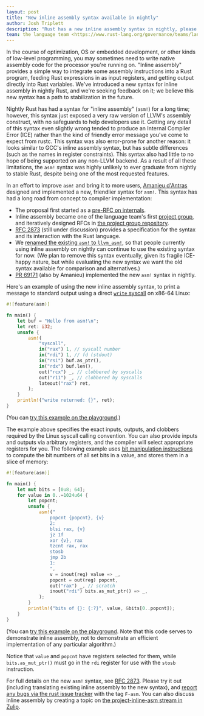 ```yaml
---
layout: post
title: "New inline assembly syntax available in nightly"
author: Josh Triplett
description: "Rust has a new inline assembly syntax in nightly, please test"
team: the language team <https://www.rust-lang.org/governance/teams/lang>
---
```


In the course of optimization, OS or embedded development, or other kinds of
low-level programming, you may sometimes need to write native assembly code for
the processor you're running on. "Inline assembly" provides a simple way to
integrate some assembly instructions into a Rust program, feeding Rust
expressions in as input registers, and getting output directly into Rust
variables. We've introduced a new syntax for inline assembly in nightly Rust,
and we're seeking feedback on it; we believe this new syntax has a path to
stabilization in the future.

Nightly Rust has had a syntax for "inline assembly" (`asm!`) for a long time;
however, this syntax just exposed a very raw version of LLVM's assembly
construct, with no safeguards to help developers use it. Getting any detail of
this syntax even slightly wrong tended to produce an Internal Compiler Error
(ICE) rather than the kind of friendly error message you've come to expect from
rustc. This syntax was also error-prone for another reason: it looks similar to
GCC's inline assembly syntax, but has subtle differences (such as the names in
register constraints). This syntax also had little to no hope of being
supported on any non-LLVM backend. As a result of all these limitations, the
`asm!` syntax was highly unlikely to ever graduate from nightly to stable Rust,
despite being one of the most requested features.

In an effort to improve `asm!` and bring it to more users, [Amanieu
d'Antras](https://github.com/Amanieu) designed and implemented a new,
friendlier syntax for `asm!`. This syntax has had a long road from concept to
compiler implementation:
- The proposal first started as a [pre-RFC on
  internals](https://internals.rust-lang.org/t/pre-rfc-2-inline-assembly/11310).
- Inline assembly became one of the language team's first [project
  group](https://github.com/rust-lang/rfcs/blob/master/text/2836-project-asm.md),
  and iteratively designed RFCs in [the project group
  repository](https://github.com/rust-lang/project-inline-asm/).
- [RFC 2873](https://github.com/rust-lang/rfcs/pull/2873) (still under
  discussion) provides a specification for the syntax and its interaction with
  the Rust language.
- We [renamed the existing `asm!` to
  `llvm_asm!`](https://github.com/rust-lang/rust/pull/68404), so that people
  currently using inline assembly on nightly can continue to use the existing
  syntax for now. (We plan to remove this syntax eventually, given its fragile
  ICE-happy nature, but while evaluating the new syntax we want the old syntax
  available for comparison and alternatives.)
- [PR 69171](https://github.com/rust-lang/rust/pull/69171) (also by Amanieu)
  implemented the new `asm!` syntax in nightly.

Here's an example of using the new inline assembly syntax, to print a message
to standard output using a direct [`write`
syscall](https://man7.org/linux/man-pages/man2/write.2.html) on x86-64 Linux:

```rust
#![feature(asm)]

fn main() {
    let buf = "Hello from asm!\n";
    let ret: i32;
    unsafe {
        asm!(
            "syscall",
            in("rax") 1, // syscall number
            in("rdi") 1, // fd (stdout)
            in("rsi") buf.as_ptr(),
            in("rdx") buf.len(),
            out("rcx") _, // clobbered by syscalls
            out("r11") _, // clobbered by syscalls
            lateout("rax") ret,
        );
    }
    println!("write returned: {}", ret);
}
```

(You can [try this example on the
playground](https://play.rust-lang.org/?version=nightly&mode=release&edition=2018&gist=e983a5f5cffa51f4320f1176465d3a56).)

The example above specifies the exact inputs, outputs, and clobbers required by
the Linux syscall calling convention. You can also provide inputs and outputs
via arbitrary registers, and the compiler will select appropriate registers for
you. The following example uses [bit manipulation
instructions](https://en.wikipedia.org/wiki/Bit_Manipulation_Instruction_Sets)
to compute the bit numbers of all set bits in a value, and stores them in a
slice of memory:

```rust
#![feature(asm)]

fn main() {
    let mut bits = [0u8; 64];
    for value in 0..=1024u64 {
        let popcnt;
        unsafe {
            asm!("
                popcnt {popcnt}, {v}
                2:
                blsi rax, {v}
                jz 1f
                xor {v}, rax
                tzcnt rax, rax
                stosb
                jmp 2b
                1:
                ",
                v = inout(reg) value => _,
                popcnt = out(reg) popcnt,
                out("rax") _, // scratch
                inout("rdi") bits.as_mut_ptr() => _,
            );
        }
        println!("bits of {}: {:?}", value, &bits[0..popcnt]);
    }
}
```

(You can [try this example on the
playground](https://play.rust-lang.org/?version=nightly&mode=release&edition=2018&gist=38874735e48aa20289f23f5a3cbeae0c).
Note that this code serves to demonstrate inline assembly, not to demonstrate
an efficient implementation of any particular algorithm.)

Notice that `value` and `popcnt` have registers selected for them, while
`bits.as_mut_ptr()` must go in the `rdi` register for use with the `stosb`
instruction.

For full details on the new `asm!` syntax, see [RFC
2873](https://github.com/Amanieu/rfcs/blob/inline-asm/text/0000-inline-asm.md).
Please try it out (including translating existing inline assembly to the new
syntax), and [report any bugs via the rust issue
tracker](https://github.com/rust-lang/rust/issues/) with the tag `F-asm`. You
can also discuss inline assembly by creating a topic on [the project-inline-asm
stream in
Zulip](https://rust-lang.zulipchat.com/#narrow/stream/216763-project-inline-asm).
